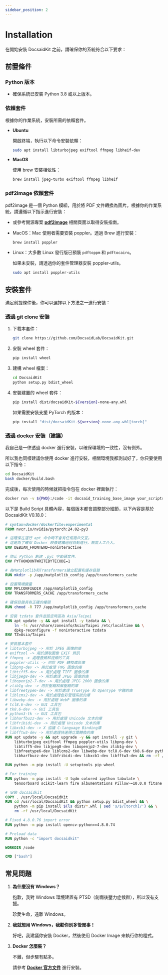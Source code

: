 ```yaml
---
sidebar_position: 2
---
```


# Installation

在開始安裝 DocsaidKit 之前，請確保你的系統符合以下要求：

## 前置條件

### Python 版本

- 確保系統已安裝 Python 3.8 或以上版本。

### 依賴套件

根據你的作業系統，安裝所需的依賴套件。

- **Ubuntu**

    開啟終端，執行以下命令安裝依賴：

    ```bash
    sudo apt install libturbojpeg exiftool ffmpeg libheif-dev
    ```

- **MacOS**

    使用 brew 安裝相依性：

    ```bash
    brew install jpeg-turbo exiftool ffmpeg libheif
    ```

### pdf2image 依賴套件

pdf2image 是一個 Python 模組，用於將 PDF 文件轉換為圖片。根據你的作業系統，請遵循以下指示進行安裝：

- 或參考開源專案 [**pdf2image**](https://github.com/Belval/pdf2image) 相關頁面以取得安裝指南。

- MacOS：Mac 使用者需要安裝 poppler。透過 Brew 進行安裝：

    ```bash
    brew install poppler
    ```

- Linux：大多數 Linux 發行版已預裝 `pdftoppm` 和 `pdftocairo`。

    如果未安裝，請透過你的套件管理器安裝 poppler-utils。

    ```bash
    sudo apt install poppler-utils
    ```

## 安裝套件

滿足前提條件後，你可以選擇以下方法之一進行安裝：

### 透過 git clone 安裝

1. 下載本套件：

    ```bash
    git clone https://github.com/DocsaidLab/DocsaidKit.git
    ```

2. 安裝 wheel 套件：

    ```bash
    pip install wheel
    ```

3. 建構 wheel 檔案：

    ```bash
    cd DocsaidKit
    python setup.py bdist_wheel
    ```

4. 安裝建置的 wheel 套件：

    ```bash
    pip install dist/docsaidKit-${version}-none-any.whl
    ```

    如果需要安裝支援 PyTorch 的版本：

    ```bash
    pip install "dist/docsaidKit-${version}-none-any.whl[torch]"
    ```

### 透過 docker 安裝（建議）

我自己是一律透過 docker 進行安裝，以確保環境的一致性，沒有例外。

所以我也同樣建議你使用 docker 進行安裝，相關環境我都測試好了，你只要使用以下指令：

```bash
cd DocsaidKit
bash docker/build.bash
```

完成後，每次使用的時候就把指令包在 docker 裡面執行：

```bash
docker run -v ${PWD}:/code -it docsaid_training_base_image your_scripts.py
```

以下是 Build Script 具體內容，每個版本都會調整部分細節，以下內容是基於 DocsaidKit V0.18.0：

```dockerfile title="DocsaidKit/docker/Dockerfile"
# syntax=docker/dockerfile:experimental
FROM nvcr.io/nvidia/pytorch:24.02-py3

# 這確保在運行 apt 命令時不會有任何用戶交互。
# 這是為了確保 Docker 映像建構過程自動進行，無需人工介入。
ENV DEBIAN_FRONTEND=noninteractive

# 防止 Python 創建 .pyc 字節碼文件。
ENV PYTHONDONTWRITEBYTECODE=1

# 為Matplotlib和Transformers建立配置和緩存目錄
RUN mkdir -p /app/matplotlib_config /app/transformers_cache

# 設置環境變量
ENV MPLCONFIGDIR /app/matplotlib_config
ENV TRANSFORMERS_CACHE /app/transformers_cache

# 確保目錄具有正確的權限
RUN chmod -R 777 /app/matplotlib_config /app/transformers_cache

# 安裝 tzdata 套件並設定時區為 Asia/Taipei
RUN apt update -y && apt install -y tzdata && \
    ln -fs /usr/share/zoneinfo/Asia/Taipei /etc/localtime && \
    dpkg-reconfigure -f noninteractive tzdata
ENV TZ=Asia/Taipei

# 安裝基本套件
# libturbojpeg -> 用於 JPEG 圖像的庫
# exiftool -> 用於讀取圖像 EXIF 資訊
# ffmpeg -> 處理音頻和視頻的工具
# poppler-utils -> 用於 PDF 轉換成影像
# libpng-dev -> 用於處理 PNG 圖像的庫
# libtiff5-dev -> 用於處理 TIFF 圖像的庫
# libjpeg8-dev -> 用於處理 JPEG 圖像的庫
# libopenjp2-7-dev -> 用於處理 JPEG 2000 圖像的庫
# zlib1g-dev -> 用於壓縮和解壓縮的庫
# libfreetype6-dev -> 用於處理 TrueType 和 OpenType 字體的庫
# liblcms2-dev -> 用於處理色彩管理系統的庫
# libwebp-dev -> 用於處理 WebP 圖像的庫
# tcl8.6-dev -> GUI 工具包
# tk8.6-dev -> GUI 工具包
# python3-tk -> GUI 工具包
# libharfbuzz-dev -> 用於處理 Unicode 文本的庫
# libfribidi-dev -> 用於處理 Unicode 文本的庫
# libxcb1-dev -> X 協議 C-language Binding庫
# libfftw3-dev -> 用於處理快速傅立葉轉換的庫
RUN apt update -y && apt upgrade -y && apt install -y git \
    libturbojpeg exiftool ffmpeg poppler-utils libpng-dev \
    libtiff5-dev libjpeg8-dev libopenjp2-7-dev zlib1g-dev \
    libfreetype6-dev liblcms2-dev libwebp-dev tcl8.6-dev tk8.6-dev python3-tk \
    libharfbuzz-dev libfribidi-dev libxcb1-dev libfftw3-dev && rm -rf /var/lib/apt/lists/*

RUN python -m pip install -U setuptools pip wheel

# For training
RUN python -m pip install -U tqdm colored ipython tabulate \
    tensorboard scikit-learn fire albumentations Pillow>=10.0.0 fitsne

# 安裝 docsaidkit
COPY . /usr/local/DocsaidKit
RUN cd /usr/local/DocsaidKit && python setup.py bdist_wheel && \
    python -m pip install $(ls dist/*.whl | sed 's/$/[torch]/') && \
    rm -rf /usr/local/DocsaidKit

# Fixed 4.8.0.76 import error
RUN python -m pip install opencv-python==4.8.0.74

# Preload data
RUN python -c "import docsaidkit"

WORKDIR /code

CMD ["bash"]
```


## 常見問題

1. **為什麼沒有 Windows？**

    抱歉，我對 Windows 環境建置有 PTSD（創傷後壓力症候群），所以沒有支援。

    珍愛生命，遠離 Windows。

2. **我就想用 Windows，我勸你別多管閒事！**

    好吧，我建議你安裝 Docker，然後使用 Docker Image 來執行你的程式。

2. **Docker 怎麼裝？**

    不難，但步驟有點多。

    請參考 [**Docker 官方文件**](https://docs.docker.com/get-docker/) 進行安裝。
